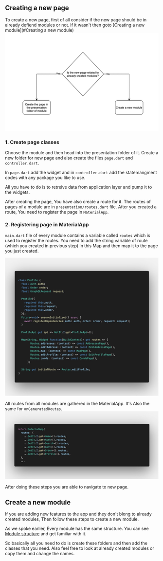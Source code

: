 
## Creating a new page

To create a new page, first of all consider if the new page should be in already defiend modules or not. If it wasn't
then goto [Creating a new module](#Creating a new module)
![Create page](assets/create-page.jpeg)

### 1. Create page classes

Choose the module and then head into the presentation folder of it.
Create a new folder for new page and also create the files `page.dart` and `controller.dart`.

In `page.dart` add the widget and in `controller.dart` add the statemangment codes with
any package you like to use.

All you have to do is to retreive data from application layer and pump it to the widgets.

After creating the page, You have also create a route for it. The routes of pages of a module are in
`presentation/routes.dart` file. After you created a route, You need to register the page in `MaterialApp`.

### 2. Registering page in MaterialApp

`main.dart` file of every module contains a variable called `routes` which is used to
register the routes.
You need to add the string variable of route (which you created in previous step) in this Map and then
map it to the page you just created.

![Module routes](assets/profile-module.jpeg)

All routes from all modules are gathered in the MaterialApp. It's Also the same for `onGeneratedRoutes`.
![Material App routes](assets/material-app-routes.jpeg)

After doing these steps you are able to navigate to new page.

## Create a new module

If you are adding new features to the app and they don't blong to already created modules, Then follow these steps
to create a new module.

As we spoke earlier, Every module has the same structure. You can see [Module structure](/module-structure/) and
get familiar with it.

So basically all you need to do is create these folders and then add the classes that you need. Also
feel free to look at already created modules or copy them and change the names.


